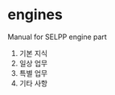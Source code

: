 <!doctype = html>
<html>
<head>
  <title>SELPP Engines</title>
  <meta charset="utf-8">
  <!-- Global site tag (gtag.js) - Google Analytics -->
<script async src="https://www.googletagmanager.com/gtag/js?id=UA-163192198-1"></script>
<script>
  window.dataLayer = window.dataLayer || [];
  function gtag(){dataLayer.push(arguments);}
  gtag('js', new Date());

  gtag('config', 'UA-163192198-1');
</script>
</head>

# engines
Manual for SELPP engine part

<ol>
  <li>기본 지식</li>
  <li>일상 업무</li>
  <li>특별 업무</li>
  <li>기타 사항</li>
</ol>

</html>
